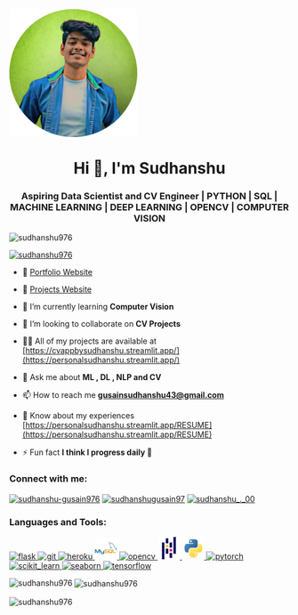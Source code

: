<img align="center" src="pic.png" />



<h1 align="center">Hi 👋, I'm Sudhanshu</h1>
<h3 align="center">Aspiring Data Scientist and CV Engineer | PYTHON | SQL | MACHINE LEARNING | DEEP LEARNING | OPENCV | COMPUTER VISION</h3>

<p align="left"> <img src="https://komarev.com/ghpvc/?username=sudhanshu976&label=Profile%20views&color=0e75b6&style=flat" alt="sudhanshu976" /> </p>

<p align="left"> <a href="https://github.com/ryo-ma/github-profile-trophy"><img src="https://github-profile-trophy.vercel.app/?username=sudhanshu976" alt="sudhanshu976" /></a> </p>


- 🔭 [Portfolio Website ](https://portfolio-sudhanshu00.000webhostapp.com/)
- 🔭 [Projects Website ](https://personalsudhanshu.streamlit.app/MY_PROJECTS)

- 🌱 I’m currently learning **Computer Vision**

- 👯 I’m looking to collaborate on **CV Projects**

- 👨‍💻 All of my projects are available at [https://cvappbysudhanshu.streamlit.app/](https://personalsudhanshu.streamlit.app/)

- 💬 Ask me about **ML , DL , NLP and CV**

- 📫 How to reach me **gusainsudhanshu43@gmail.com**

- 📄 Know about my experiences [https://personalsudhanshu.streamlit.app/RESUME](https://personalsudhanshu.streamlit.app/RESUME)

- ⚡ Fun fact **I think I progress daily 🙎**

<h3 align="left">Connect with me:</h3>
<p align="left">
<a href="https://linkedin.com/in/sudhanshu-gusain976" target="blank"><img align="center" src="https://raw.githubusercontent.com/rahuldkjain/github-profile-readme-generator/master/src/images/icons/Social/linked-in-alt.svg" alt="sudhanshu-gusain976" height="30" width="40" /></a>
<a href="https://kaggle.com/sudhanshugusain97" target="blank"><img align="center" src="https://raw.githubusercontent.com/rahuldkjain/github-profile-readme-generator/master/src/images/icons/Social/kaggle.svg" alt="sudhanshugusain97" height="30" width="40" /></a>
<a href="https://instagram.com/sudhanshu_._00" target="blank"><img align="center" src="https://raw.githubusercontent.com/rahuldkjain/github-profile-readme-generator/master/src/images/icons/Social/instagram.svg" alt="sudhanshu_._00" height="30" width="40" /></a>
</p>

<h3 align="left">Languages and Tools:</h3>
<p align="left"> <a href="https://flask.palletsprojects.com/" target="_blank" rel="noreferrer"> <img src="https://www.vectorlogo.zone/logos/pocoo_flask/pocoo_flask-icon.svg" alt="flask" width="40" height="40"/> </a> <a href="https://git-scm.com/" target="_blank" rel="noreferrer"> <img src="https://www.vectorlogo.zone/logos/git-scm/git-scm-icon.svg" alt="git" width="40" height="40"/> </a> <a href="https://heroku.com" target="_blank" rel="noreferrer"> <img src="https://www.vectorlogo.zone/logos/heroku/heroku-icon.svg" alt="heroku" width="40" height="40"/> </a> <a href="https://www.mysql.com/" target="_blank" rel="noreferrer"> <img src="https://raw.githubusercontent.com/devicons/devicon/master/icons/mysql/mysql-original-wordmark.svg" alt="mysql" width="40" height="40"/> </a> <a href="https://opencv.org/" target="_blank" rel="noreferrer"> <img src="https://www.vectorlogo.zone/logos/opencv/opencv-icon.svg" alt="opencv" width="40" height="40"/> </a> <a href="https://pandas.pydata.org/" target="_blank" rel="noreferrer"> <img src="https://raw.githubusercontent.com/devicons/devicon/2ae2a900d2f041da66e950e4d48052658d850630/icons/pandas/pandas-original.svg" alt="pandas" width="40" height="40"/> </a> <a href="https://www.python.org" target="_blank" rel="noreferrer"> <img src="https://raw.githubusercontent.com/devicons/devicon/master/icons/python/python-original.svg" alt="python" width="40" height="40"/> </a> <a href="https://pytorch.org/" target="_blank" rel="noreferrer"> <img src="https://www.vectorlogo.zone/logos/pytorch/pytorch-icon.svg" alt="pytorch" width="40" height="40"/> </a> <a href="https://scikit-learn.org/" target="_blank" rel="noreferrer"> <img src="https://upload.wikimedia.org/wikipedia/commons/0/05/Scikit_learn_logo_small.svg" alt="scikit_learn" width="40" height="40"/> </a> <a href="https://seaborn.pydata.org/" target="_blank" rel="noreferrer"> <img src="https://seaborn.pydata.org/_images/logo-mark-lightbg.svg" alt="seaborn" width="40" height="40"/> </a> <a href="https://www.tensorflow.org" target="_blank" rel="noreferrer"> <img src="https://www.vectorlogo.zone/logos/tensorflow/tensorflow-icon.svg" alt="tensorflow" width="40" height="40"/> </a> </p>

<p><img align="left" src="https://github-readme-stats.vercel.app/api/top-langs?username=sudhanshu976&show_icons=true&locale=en&layout=compact" alt="sudhanshu976" /></p>

<p>&nbsp;<img align="center" src="https://github-readme-stats.vercel.app/api?username=sudhanshu976&show_icons=true&locale=en" alt="sudhanshu976" /></p>

<p><img align="center" src="https://github-readme-streak-stats.herokuapp.com/?user=sudhanshu976&" alt="sudhanshu976" /></p>



